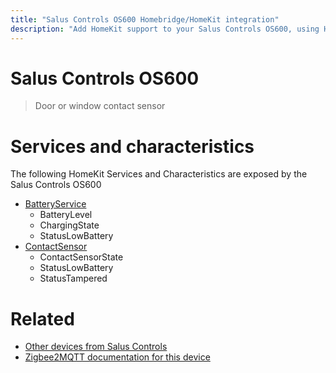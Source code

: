 ```yaml
---
title: "Salus Controls OS600 Homebridge/HomeKit integration"
description: "Add HomeKit support to your Salus Controls OS600, using Homebridge, Zigbee2MQTT and homebridge-z2m."
---
```

<!---
This file has been GENERATED using src/docgen/docgen.ts
DO NOT EDIT THIS FILE MANUALLY!
-->
# Salus Controls OS600
> Door or window contact sensor


# Services and characteristics
The following HomeKit Services and Characteristics are exposed by
the Salus Controls OS600

* [BatteryService](../../battery.md)
  * BatteryLevel
  * ChargingState
  * StatusLowBattery
* [ContactSensor](../../sensors.md)
  * ContactSensorState
  * StatusLowBattery
  * StatusTampered


# Related
* [Other devices from Salus Controls](../index.md#salus_controls)
* [Zigbee2MQTT documentation for this device](https://www.zigbee2mqtt.io/devices/OS600.html)